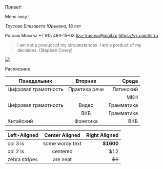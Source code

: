 Привет!

Меня зовут

_Трусова Елизавета Юрьевна_, 18 лет

Россия
Москва 
      +7 915 493-15-03 
      liza-trusova@mail.ru
      <https://vk.com/liltru> 
>I am not a product of my circumstances. I am a product of my decisions. (Stephen Covey)

![](https://proxy12.online.ua/photo/r3-7ff6e98fc0/755555_640.jpg)

Расписание

Понедельник         |Вторник      |Среда
---                 |:---:        |---:
Цифровая грамотность|Практика речи|Латинский
                    |             |МКН
Цифровая грамотность|Видео        |Грамматика
                    |ВКБ          |Грамматика
Китайский           |Фонетика     |ВКБ




| Left-Aligned  | Center Aligned  | Right Aligned |
|:------------- |:---------------:| -------------:|
| col 3 is      | some wordy text |     **$1600** |
| col 2 is      | centered        |         $12   |
| zebra stripes | are neat        |        ~~$1~~ |
